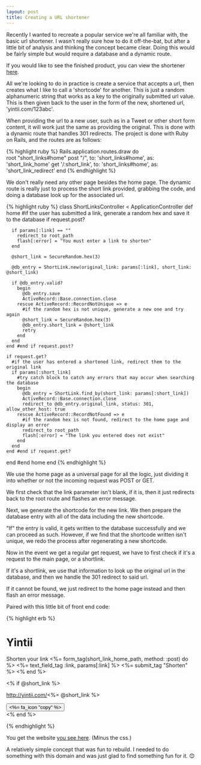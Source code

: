 ```yaml
---
layout: post
title: Creating a URL shortener
---
```


Recently I wanted to recreate a popular service we're all familiar with, the basic url shortener. I wasn't really sure how to do it off-the-bat, but after a little bit of analysis and thinking the concept became clear. Doing this would be fairly simple but would require a database and a dynamic route.

If you would like to see the finished product, you can view the shortener [here](https://yintii.com/).

All we're looking to do in practice is create a service that accepts a url, then creates what I like to call a 'shortcode' for another. This is just a random alphanumeric string that works as a key to the originally submitted url value. This is then given back to the user in the form of the new, shortened url, 'yintii.com/123abc'.

When providing the url to a new user, such as in a Tweet or other short form content, it will work just the same as providing the original. This is done with a dynamic route that handles 301 redirects. The project is done with Ruby on Rails, and the routes are as follows:

{% highlight ruby %}
Rails.application.routes.draw do  
  root "short_links#home"
  post "/", to: 'short_links#home', as: 'short_link_home' 
  get '/:short_link', to: 'short_links#home', as: 'short_link_redirect'
end
{% endhighlight %}

We don't really need any other page besides the home page. The dynamic route is really just to process the short link provided, grabbing the code, and doing a database look up for the associated url.

{% highlight ruby %}
class ShortLinksController < ApplicationController
  def home
    #if the user has submitted a link, generate a random hex and save it to the database
    if request.post?

      if params[:link] == ""
        redirect_to root_path
        flash[:error] = "You must enter a link to shorten"
      end

      @short_link = SecureRandom.hex(3)
      
      @db_entry = ShortLink.new(original_link: params[:link], short_link: @short_link)

      if @db_entry.valid?
        begin
          @db_entry.save
          ActiveRecord::Base.connection.close
        rescue ActiveRecord::RecordNotUnique => e
          #if the random hex is not unique, generate a new one and try again
          @short_link = SecureRandom.hex(3)
          @db_entry.short_link = @short_link
          retry
        end
      end
    end #end if request.post?

    if request.get?
      #if the user has entered a shortened link, redirect them to the original link
      if params[:short_link]
        #try catch block to catch any errors that may occur when searching the database
        begin
          @db_entry = ShortLink.find_by(short_link: params[:short_link])
          ActiveRecord::Base.connection.close
          redirect_to @db_entry.original_link, status: 301, allow_other_host: true
        rescue ActiveRecord::RecordNotFound => e
          #if the random hex is not found, redirect to the home page and display an error
          redirect_to root_path
          flash[:error] = "The link you entered does not exist"
        end
      end
    end #end if request.get?

  end #end home
end
{% endhighlight %}

We use the home page as a universal page for all the logic, just dividing it into whether or not the incoming request was POST or GET.

We first check that the link parameter isn't blank, if it is, then it just redirects back to the root route and flashes an error message.

Next, we generate the shortcode for the new link. We then prepare the database entry with all of the data including the new shortcode.

"If" the entry is valid, it gets written to the database successfully and we can proceed as such. However, if we find that the shortcode written isn't unique, we redo the process after regenerating a new shortcode.

Now in the event we get a regular get request, we have to first check if it's a request to the main page, or a shortlink.

If it's a shortlink, we use that information to look up the original url in the database, and then we handle the 301 redirect to said url.

If it cannot be found, we just redirect to the home page instead and then flash an error message.

Paired with this little bit of front end code:

{% highlight erb %}
<main>
  <h1>Yintii</h1>
  <span>Shorten your link</span>
  <%= form_tag(short_link_home_path, method: :post) do %>
    <%= text_field_tag :link, params[:link] %>
    <%= submit_tag "Shorten" %>
  <% end %>
  
  <% if @short_link %>
    <div id="short-link-wrap">
      <p>http://yintii.com/<%= @short_link %></p>
      <button onclick="copyLink()">
        <%= fa_icon "copy" %>
      </button>
    </div>
  <% end %>
</main>

<script>
  function copyLink() {
    let copyText = document.getElementById("short-link-wrap").textContent;
    
    let tempInput = document.createElement("input");
    tempInput.value = copyText;
    
    document.body.appendChild(tempInput);
    tempInput.select();
    document.execCommand("copy");
    document.body.removeChild(tempInput);
  }
</script>
{% endhighlight %}

You get the website [you see here](https://yintii.com/). (Minus the css.)

A relatively simple concept that was fun to rebuild. I needed to do something with this domain and was just glad to find something fun for it. 😊
